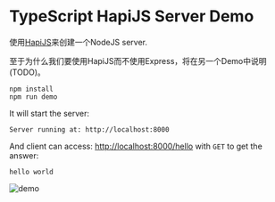 TypeScript HapiJS Server Demo
=============================

使用[HapiJS](https://hapijs.com/)来创建一个NodeJS server.

至于为什么我们要使用HapiJS而不使用Express，将在另一个Demo中说明(TODO)。

```
npm install
npm run demo
```

It will start the server:

```
Server running at: http://localhost:8000
```

And client can access: <http://localhost:8000/hello> with `GET` to get the answer:

```
hello world
```

![demo](./images/demo.jpg)